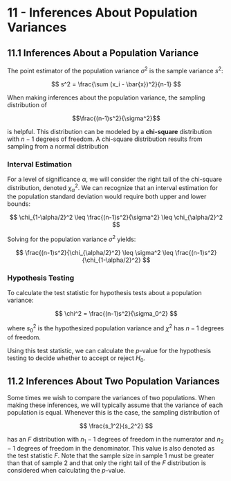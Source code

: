 # 11 - Inferences About Population Variances

## 11.1 Inferences About a Population Variance

The point estimator of the population variance $\sigma^2$ is the sample variance $s^2$:

$$ s^2 = \frac{\sum (x_i - \bar{x})^2}{n-1} $$

When making inferences about the population variance, the sampling distribution of

$$\frac{(n-1)s^2}{\sigma^2}$$

is helpful. This distribution can be modeled by a **chi-square** distribution with $n-1$ degrees of freedom. A chi-square distribution results from sampling from a normal distribution

### Interval Estimation

For a level of significance $\alpha$, we will consider the right tail of the chi-square distribution, denoted $\chi_\alpha^2$. We can recognize that an interval estimation for the population standard deviation would require both upper and lower bounds:

$$ \chi_{1-\alpha/2}^2 \leq \frac{(n-1)s^2}{\sigma^2} \leq \chi_{\alpha/2}^2 $$

Solving for the population variance $\sigma^2$ yields:

$$ \frac{(n-1)s^2}{\chi_{\alpha/2}^2} \leq \sigma^2 \leq \frac{(n-1)s^2}{\chi_{1-\alpha/2}^2} $$

### Hypothesis Testing

To calculate the test statistic for hypothesis tests about a population variance:

$$ \chi^2 = \frac{(n-1)s^2}{\sigma_0^2} $$

where $s_0^2$ is the hypothesized population variance and $\chi^2$ has $n-1$ degrees of freedom.

Using this test statistic, we can calculate the $p$-value for the hypothesis testing to decide whether to accept or reject $H_0$.

## 11.2 Inferences About Two Population Variances

Some times we wish to compare the variances of two populations. When making these inferences, we will typically assume that the variance of each population is equal. Whenever this is the case, the sampling distribution of 

$$ \frac{s_1^2}{s_2^2} $$

has an $F$ distribution with $n_1 - 1$ degrees of freedom in the numerator and $n_2 - 1$ degrees of freedom in the denominator. This value is also denoted as the test statistic $F$. Note that the sample size in sample $1$ must be greater than that of sample $2$ and that only the right tail of the $F$ distribution is considered when calculating the $p$-value.

